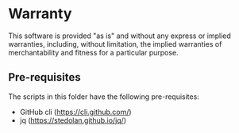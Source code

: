 # Warranty
This software is provided "as is" and without any express or implied warranties, including, without limitation, the implied warranties of merchantability and fitness for a particular purpose.

## Pre-requisites
The scripts in this folder have the following pre-requisites:
- GitHub cli (https://cli.github.com/)
- jq (https://stedolan.github.io/jq/)